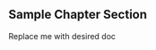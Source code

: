 [//]: # (start {createChapterHeader} following is GENERATED)
[//]: # (end of generated)

[//]: # (start {createNav} following is GENERATED)
[//]: # (end of generated)

## Sample Chapter Section

Replace me with desired doc

[//]: # (start {createNav} following is GENERATED)
[//]: # (end of generated)
